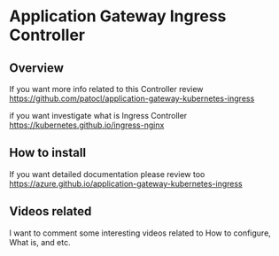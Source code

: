 # Application Gateway Ingress Controller

## Overview

If you want more info related to this Controller review <https://github.com/patocl/application-gateway-kubernetes-ingress>

if you want investigate what is Ingress Controller <https://kubernetes.github.io/ingress-nginx>

## How to install

If you want detailed documentation please review too <https://azure.github.io/application-gateway-kubernetes-ingress>

## Videos related

I want to comment some interesting videos related to How to configure, What is, and etc.
